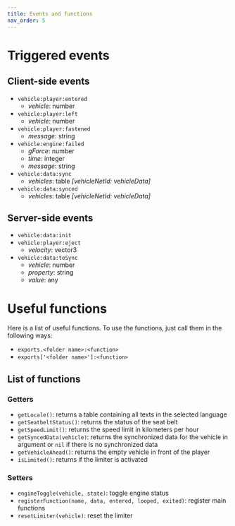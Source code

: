 ```yaml
---
title: Events and functions
nav_order: 5
---
```


# Triggered events

## Client-side events

- `vehicle:player:entered`
  - *vehicle*: number
- `vehicle:player:left`
  - *vehicle*: number
- `vehicle:player:fastened`
  - *message*: string
- `vehicle:engine:failed`
  - *gForce*: number
  - *time*: integer
  - *message*: string
- `vehicle:data:sync`
  - *vehicles*: table *[vehicleNetId: vehicleData]*
- `vehicle:data:synced`
  - *vehicles*: table *[vehicleNetId: vehicleData]*

## Server-side events

- `vehicle:data:init`
- `vehicle:player:eject`
  - *velocity*: vector3
- `vehicle:data:toSync`
  - *vehicle*: number
  - *property*: string
  - *value*: any

# Useful functions

Here is a list of useful functions. To use the functions, just call them in the following ways:

- `exports.<folder name>:<function>`
- `exports['<folder name>']:<function>`

## List of functions

### Getters

- `getLocale()`: returns a table containing all texts in the selected language
- `getSeatbeltStatus()`: returns the status of the seat belt
- `getSpeedLimit()`: returns the speed limit in kilometers per hour
- `getSyncedData(vehicle)`: returns the synchronized data for the vehicle in argument or `nil` if there is no synchronized data
- `getVehicleAhead()`: returns the empty vehicle in front of the player
- `isLimited()`: returns if the limiter is activated

### Setters

- `engineToggle(vehicle, state)`: toggle engine status
- `registerFunction(name, data, entered, looped, exited)`: register main functions
- `resetLimiter(vehicle)`: reset the limiter
